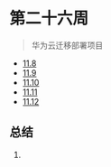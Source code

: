 # 第二十六周

> 华为云迁移部署项目

- [11.8](11.8.md)
- [11.9](11.9.md)
- [11.10](11.10.md)
- [11.11](11.11.md)
- [11.12](11.12.md)

## 总结

1. 

